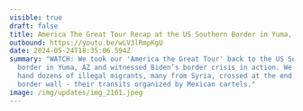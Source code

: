 ```yaml
---
visible: true
draft: false
title: America The Great Tour Recap at the US Southern Border in Yuma, AZ
outbound: https://youtu.be/wLV3lRmpKgU
date: 2024-05-24T18:35:06.594Z
summary: "WATCH: We took our 'America the Great Tour' back to the US Southern
  border in Yuma, AZ and witnessed Biden’s border crisis in action. We saw first
  hand dozens of illegal migrants, many from Syria, crossed at the end of the
  border wall - their transits organized by Mexican cartels."
image: /img/updates/img_2161.jpeg
---
```

